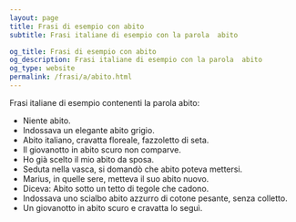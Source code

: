 ```yaml
---
layout: page
title: Frasi di esempio con abito 
subtitle: Frasi italiane di esempio con la parola  abito

og_title: Frasi di esempio con abito 
og_description: Frasi italiane di esempio con la parola  abito
og_type: website
permalink: /frasi/a/abito.html
---
```


Frasi italiane di esempio contenenti la parola abito:


- Niente abito.
- Indossava un elegante abito grigio.
- Abito italiano, cravatta floreale, fazzoletto di seta.
- Il giovanotto in abito scuro non comparve.
- Ho già scelto il mio abito da sposa.
- Seduta nella vasca, si domandò che abito poteva mettersi.
- Marius, in quelle sere, metteva il suo abito nuovo.
- Diceva: Abito sotto un tetto di tegole che cadono.
- Indossava uno scialbo abito azzurro di cotone pesante, senza colletto.
- Un giovanotto in abito scuro e cravatta lo seguì.

